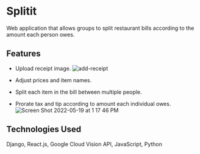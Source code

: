 # Splitit
Web application that allows groups to split restaurant bills according to the amount each person owes.


## Features
* Upload receipt image.
![add-receipt](https://user-images.githubusercontent.com/96022019/169176379-34f5de2a-0550-4ac9-b517-354405af8963.png)

* Adjust prices and item names.
* Split each item in the bill between multiple people.
* Prorate tax and tip according to amount each individual owes.
![Screen Shot 2022-05-19 at 1 17 46 PM](https://user-images.githubusercontent.com/96022019/169397475-0e67a38f-b269-4592-97c3-29aca94faf03.png)


## Technologies Used
Django, React.js, Google Cloud Vision API, JavaScript, Python

